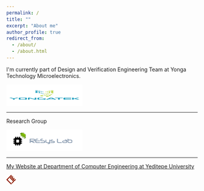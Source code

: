 ```yaml
---
permalink: /
title: ""
excerpt: "About me"
author_profile: true
redirect_from: 
  - /about/
  - /about.html
---
```


<!-- <span style="color:#008040"> *Welcome to my website!* </span> -->

<!-- ![RESysLab](images/resyslab.png "RESysLab") -->

I'm currently part of Design and Verification Engineering Team at Yonga Technology Microelectronics.

<a href="https://www.yongatek.com/" target="_blank"><img src="images/yongatek.jpg" width="200" height="56" alt="YONGATEK"></a>

<hr>

Research Group

<!-- <a href="http://resyslab.org/" target="_blank"><img src="images/resyslab.png" width="200" height="56" alt="RESysLab"></a> -->
<a href="https://resyslab.github.io/" target="_blank"><img src="images/resyslab.png" width="200" height="56" alt="RESysLab"></a>

<hr>
<!-- <a><font face="monospace"><b>R</b>econfigurable and <b>E</b>mbedded <b>Sys</b>tems <b>Lab</b>oratory</font></a> -->

<!-- [<b>R</b>econfigurable and <b>E</b>mbedded <b>Sys</b>tems <b>Lab</b>oratory (<b>RESysLab</b>)](http://resyslab.org/) -->

<!-- ![Yeditepe University Department of Computer Engineering](images/yeditepe_cse.png "Yeditepe University Department of Computer Engineering") -->
<a href="http://cse.yeditepe.edu.tr/~ayildiz/" target="_blank">My Website at Department of Computer Engineering at Yeditepe University</a>

<a href="http://cse.yeditepe.edu.tr/~ayildiz/" target="_blank"><img src="images/yeditepe_cse.png" width="25" height="25" alt="Yeditepe University Department of Computer Engineering"></a>

<!-- [My Website at Department of Computer Engineering at Yeditepe University](http://cse.yeditepe.edu.tr/~ayildiz/) -->